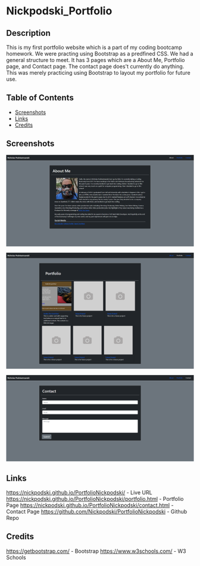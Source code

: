 # Nickpodski_Portfolio

## Description

This is my first portfolio website which is a part of my coding bootcamp homework. We were practing using Bootstrap as a predfined CSS. We had a general structure to meet. It has 3 pages which are a About Me, Portfolio page, and Contact page. The contact page does't currently do anything. This was merely practicing using Bootstrap to layout my portfolio for future use.

## Table of Contents

* [Screenshots](#screenshots)
* [Links](#links)
* [Credits](#credits)

## Screenshots

![About Me ScreenShot](\assets\images\screencapture-nickpodski-github-io-PortfolioNickpodski-2020-12-21-13_27_31.png)

![Portfolio Screenshot](\assets\images\screencapture-nickpodski-github-io-PortfolioNickpodski-portfolio-html-2020-12-21-13_27_58.png)

![Contact Screenshot](\assets\images\screencapture-nickpodski-github-io-PortfolioNickpodski-contact-html-2020-12-21-13_28_19.png)

## Links

https://nickpodski.github.io/PortfolioNickpodski/ - Live URL
https://nickpodski.github.io/PortfolioNickpodski/portfolio.html - Portfolio Page
https://nickpodski.github.io/PortfolioNickpodski/contact.html - Contact Page
https://github.com/Nickpodski/PortfolioNickpodski - Github Repo

## Credits

https://getbootstrap.com/ - Bootstrap
https://www.w3schools.com/ - W3 Schools